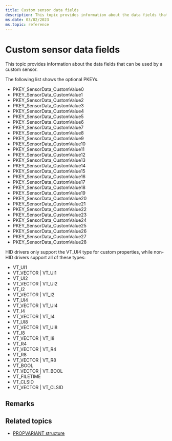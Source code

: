 ```yaml
---
title: Custom sensor data fields
description: This topic provides information about the data fields that can be used by a custom sensor.
ms.date: 03/02/2023
ms.topic: reference
---
```


# Custom sensor data fields

This topic provides information about the data fields that can be used by a custom sensor.

The following list shows the optional PKEYs.

- PKEY_SensorData_CustomValue0
- PKEY_SensorData_CustomValue1
- PKEY_SensorData_CustomValue2
- PKEY_SensorData_CustomValue3
- PKEY_SensorData_CustomValue4
- PKEY_SensorData_CustomValue5
- PKEY_SensorData_CustomValue6
- PKEY_SensorData_CustomValue7
- PKEY_SensorData_CustomValue8
- PKEY_SensorData_CustomValue9
- PKEY_SensorData_CustomValue10
- PKEY_SensorData_CustomValue11
- PKEY_SensorData_CustomValue12
- PKEY_SensorData_CustomValue13
- PKEY_SensorData_CustomValue14
- PKEY_SensorData_CustomValue15
- PKEY_SensorData_CustomValue16
- PKEY_SensorData_CustomValue17
- PKEY_SensorData_CustomValue18
- PKEY_SensorData_CustomValue19
- PKEY_SensorData_CustomValue20
- PKEY_SensorData_CustomValue21
- PKEY_SensorData_CustomValue22
- PKEY_SensorData_CustomValue23
- PKEY_SensorData_CustomValue24
- PKEY_SensorData_CustomValue25
- PKEY_SensorData_CustomValue26
- PKEY_SensorData_CustomValue27
- PKEY_SensorData_CustomValue28

HID drivers only support the VT_UI4 type for custom properties, while non-HID drivers support all of these types:

- VT_UI1
- VT_VECTOR | VT_UI1
- VT_UI2
- VT_VECTOR | VT_UI2
- VT_I2
- VT_VECTOR | VT_I2
- VT_UI4
- VT_VECTOR | VT_UI4
- VT_I4
- VT_VECTOR | VT_I4
- VT_UI8
- VT_VECTOR | VT_UI8
- VT_I8
- VT_VECTOR | VT_I8
- VT_R4
- VT_VECTOR | VT_R4
- VT_R8
- VT_VECTOR | VT_R8
- VT_BOOL
- VT_VECTOR | VT_BOOL
- VT_FILETIME
- VT_CLSID
- VT_VECTOR | VT_CLSID

## Remarks

## Related topics

- [PROPVARIANT structure](/windows/win32/api/propidlbase/ns-propidlbase-propvariant)
